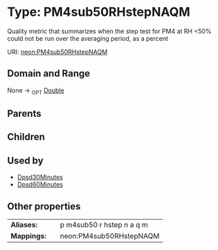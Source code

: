 
# Type: PM4sub50RHstepNAQM


Quality metric that summarizes when the step test for PM4 at RH <50% could not be run over the averaging period, as a percent

URI: [neon:PM4sub50RHstepNAQM](https://data.neonscience.org/PM4sub50RHstepNAQM)


## Domain and Range

None ->  <sub>OPT</sub> [Double](types/Double.md)

## Parents


## Children


## Used by

 * [Dpsd30Minutes](Dpsd30Minutes.md)
 * [Dpsd60Minutes](Dpsd60Minutes.md)

## Other properties

|  |  |  |
| --- | --- | --- |
| **Aliases:** | | p m4sub50 r hstep n a q m |
| **Mappings:** | | neon:PM4sub50RHstepNAQM |

